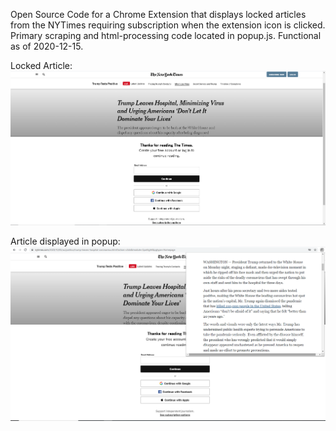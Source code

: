 Open Source Code for a Chrome Extension that displays locked articles from the NYTimes requiring subscription when the extension icon is clicked. Primary scraping and html-processing code located in popup.js. Functional as of 2020-12-15.

Locked Article:
![Alt text](https://github.com/gregtuc/NYTimesViewer/blob/master//images/NYTimes-pic1.PNG?raw=true "Title")

Article displayed in popup:
![Alt text](https://github.com/gregtuc/NYTimesViewer/blob/master/images/NyTimes-pic2.PNG?raw=true "Title")

